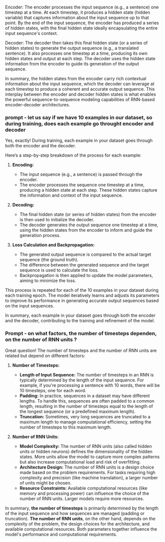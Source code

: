Encoder: The encoder processes the input sequence (e.g., a sentence) one timestep at a time. At each timestep, it produces a hidden state (hidden variable) that captures information about the input sequence up to that point. By the end of the input sequence, the encoder has produced a series of hidden states, with the final hidden state ideally encapsulating the entire input sequence's context.

Decoder: The decoder then takes this final hidden state (or a series of hidden states) to generate the output sequence (e.g., a translated sentence). It also processes one timestep at a time, producing its own hidden states and output at each step. The decoder uses the hidden state information from the encoder to guide its generation of the output sequence.

In summary, the hidden states from the encoder carry rich contextual information about the input sequence, which the decoder can leverage at each timestep to produce a coherent and accurate output sequence. This interplay between the encoder and decoder hidden states is what enables the powerful sequence-to-sequence modeling capabilities of RNN-based encoder-decoder architectures.

### prompt - let us say if we have 10 examples in our dataset, so during training, does each example go throught encoder and decoder

Yes, exactly! During training, each example in your dataset goes through both the encoder and the decoder.

Here’s a step-by-step breakdown of the process for each example:

1. **Encoding:**
   - The input sequence (e.g., a sentence) is passed through the encoder.
   - The encoder processes the sequence one timestep at a time, producing a hidden state at each step. These hidden states capture the information and context of the input sequence.

2. **Decoding:**
   - The final hidden state (or series of hidden states) from the encoder is then used to initialize the decoder.
   - The decoder generates the output sequence one timestep at a time, using the hidden states from the encoder to inform and guide the generation process.

3. **Loss Calculation and Backpropagation:**
   - The generated output sequence is compared to the actual target sequence (the ground truth).
   - The difference between the generated sequence and the target sequence is used to calculate the loss.
   - Backpropagation is then applied to update the model parameters, aiming to minimize the loss.

This process is repeated for each of the 10 examples in your dataset during each training epoch. The model iteratively learns and adjusts its parameters to improve its performance in generating accurate output sequences based on the input sequences.

In summary, each example in your dataset goes through both the encoder and the decoder, contributing to the training and refinement of the model.

### Prompt - on what factors, the number of timesteps dependen, on the number of RNN units ?

Great question! The number of timesteps and the number of RNN units are related but depend on different factors:

1. **Number of Timesteps:**
   - **Length of Input Sequence:** The number of timesteps in an RNN is typically determined by the length of the input sequence. For example, if you're processing a sentence with 10 words, there will be 10 timesteps, one for each word.
   - **Padding:** In practice, sequences in a dataset may have different lengths. To handle this, sequences are often padded to a common length, resulting in the number of timesteps equal to the length of the longest sequence (or a predefined maximum length).
   - **Truncation:** Sometimes, very long sequences are truncated to a maximum length to manage computational efficiency, setting the number of timesteps to this maximum length.

2. **Number of RNN Units:**
   - **Model Complexity:** The number of RNN units (also called hidden units or hidden neurons) defines the dimensionality of the hidden states. More units allow the model to capture more complex patterns but also increase computational load and risk of overfitting.
   - **Architecture Design:** The number of RNN units is a design choice made based on the problem requirements. For tasks requiring high complexity and precision (like machine translation), a larger number of units might be chosen.
   - **Resource Constraints:** Available computational resources (like memory and processing power) can influence the choice of the number of RNN units. Larger models require more resources.

In summary, **the number of timesteps** is primarily determined by the length of the input sequence and how sequences are managed (padding or truncation). **The number of RNN units**, on the other hand, depends on the complexity of the problem, the design choices for the architecture, and available computational resources. Both parameters together influence the model's performance and computational requirements.
